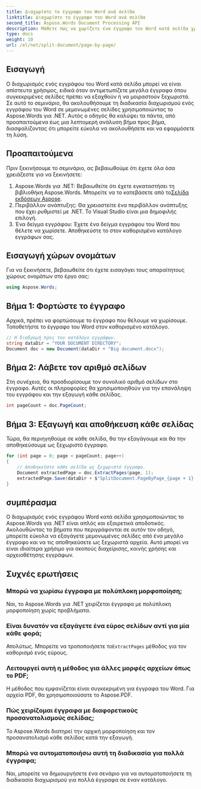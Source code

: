 ```yaml
---
title: Διαχωρίστε το έγγραφο του Word ανά σελίδα
linktitle: Διαχωρίστε το έγγραφο του Word ανά σελίδα
second_title: Aspose.Words Document Processing API
description: Μάθετε πώς να χωρίζετε ένα έγγραφο του Word κατά σελίδα χρησιμοποιώντας το Aspose.Words για .NET με αυτόν τον λεπτομερή, βήμα προς βήμα οδηγό. Ιδανικό για αποτελεσματική διαχείριση μεγάλων εγγράφων.
type: docs
weight: 10
url: /el/net/split-document/page-by-page/
---
```

## Εισαγωγή

Ο διαχωρισμός ενός εγγράφου του Word κατά σελίδα μπορεί να είναι απίστευτα χρήσιμος, ειδικά όταν αντιμετωπίζετε μεγάλα έγγραφα όπου συγκεκριμένες σελίδες πρέπει να εξαχθούν ή να μοιραστούν ξεχωριστά. Σε αυτό το σεμινάριο, θα ακολουθήσουμε τη διαδικασία διαχωρισμού ενός εγγράφου του Word σε μεμονωμένες σελίδες χρησιμοποιώντας το Aspose.Words για .NET. Αυτός ο οδηγός θα καλύψει τα πάντα, από προαπαιτούμενα έως μια λεπτομερή ανάλυση βήμα προς βήμα, διασφαλίζοντας ότι μπορείτε εύκολα να ακολουθήσετε και να εφαρμόσετε τη λύση.

## Προαπαιτούμενα

Πριν ξεκινήσουμε το σεμινάριο, ας βεβαιωθούμε ότι έχετε όλα όσα χρειάζεστε για να ξεκινήσετε:

1. Aspose.Words για .NET: Βεβαιωθείτε ότι έχετε εγκαταστήσει τη βιβλιοθήκη Aspose.Words. Μπορείτε να το κατεβάσετε από το[Σελίδα εκδόσεων Aspose](https://releases.aspose.com/words/net/).
2. Περιβάλλον ανάπτυξης: Θα χρειαστείτε ένα περιβάλλον ανάπτυξης που έχει ρυθμιστεί με .NET. Το Visual Studio είναι μια δημοφιλής επιλογή.
3. Ένα δείγμα εγγράφου: Έχετε ένα δείγμα εγγράφου του Word που θέλετε να χωρίσετε. Αποθηκεύστε το στον καθορισμένο κατάλογο εγγράφων σας.

## Εισαγωγή χώρων ονομάτων

Για να ξεκινήσετε, βεβαιωθείτε ότι έχετε εισαγάγει τους απαραίτητους χώρους ονομάτων στο έργο σας:

```csharp
using Aspose.Words;
```

## Βήμα 1: Φορτώστε το έγγραφο

Αρχικά, πρέπει να φορτώσουμε το έγγραφο που θέλουμε να χωρίσουμε. Τοποθετήστε το έγγραφο του Word στον καθορισμένο κατάλογο.

```csharp
// Η διαδρομή προς τον κατάλογο εγγράφων.
string dataDir = "YOUR DOCUMENT DIRECTORY";
Document doc = new Document(dataDir + "Big document.docx");
```

## Βήμα 2: Λάβετε τον αριθμό σελίδων

Στη συνέχεια, θα προσδιορίσουμε τον συνολικό αριθμό σελίδων στο έγγραφο. Αυτές οι πληροφορίες θα χρησιμοποιηθούν για την επανάληψη του εγγράφου και την εξαγωγή κάθε σελίδας.

```csharp
int pageCount = doc.PageCount;
```

## Βήμα 3: Εξαγωγή και αποθήκευση κάθε σελίδας

Τώρα, θα περιηγηθούμε σε κάθε σελίδα, θα την εξαγάγουμε και θα την αποθηκεύσουμε ως ξεχωριστό έγγραφο.

```csharp
for (int page = 0; page < pageCount; page++)
{
    // Αποθηκεύστε κάθε σελίδα ως ξεχωριστό έγγραφο.
    Document extractedPage = doc.ExtractPages(page, 1);
    extractedPage.Save(dataDir + $"SplitDocument.PageByPage_{page + 1}.docx");
}
```

## συμπέρασμα

Ο διαχωρισμός ενός εγγράφου Word κατά σελίδα χρησιμοποιώντας το Aspose.Words για .NET είναι απλός και εξαιρετικά αποδοτικός. Ακολουθώντας τα βήματα που περιγράφονται σε αυτόν τον οδηγό, μπορείτε εύκολα να εξαγάγετε μεμονωμένες σελίδες από ένα μεγάλο έγγραφο και να τις αποθηκεύσετε ως ξεχωριστά αρχεία. Αυτό μπορεί να είναι ιδιαίτερα χρήσιμο για σκοπούς διαχείρισης, κοινής χρήσης και αρχειοθέτησης εγγράφων.

## Συχνές ερωτήσεις

### Μπορώ να χωρίσω έγγραφα με πολύπλοκη μορφοποίηση;
Ναι, το Aspose.Words για .NET χειρίζεται έγγραφα με πολύπλοκη μορφοποίηση χωρίς προβλήματα.

### Είναι δυνατόν να εξαγάγετε ένα εύρος σελίδων αντί για μία κάθε φορά;
 Απολύτως. Μπορείτε να τροποποιήσετε το`ExtractPages` μέθοδος για τον καθορισμό ενός εύρους.

### Λειτουργεί αυτή η μέθοδος για άλλες μορφές αρχείων όπως το PDF;
Η μέθοδος που εμφανίζεται είναι συγκεκριμένη για έγγραφα του Word. Για αρχεία PDF, θα χρησιμοποιούσατε το Aspose.PDF.

### Πώς χειρίζομαι έγγραφα με διαφορετικούς προσανατολισμούς σελίδας;
Το Aspose.Words διατηρεί την αρχική μορφοποίηση και τον προσανατολισμό κάθε σελίδας κατά την εξαγωγή.

### Μπορώ να αυτοματοποιήσω αυτή τη διαδικασία για πολλά έγγραφα;
Ναι, μπορείτε να δημιουργήσετε ένα σενάριο για να αυτοματοποιήσετε τη διαδικασία διαχωρισμού για πολλά έγγραφα σε έναν κατάλογο.